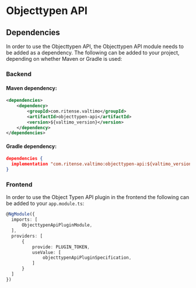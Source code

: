 # Objecttypen API

## Dependencies

In order to use the Objecttypen API, the Objecttypen API module needs to be added as a dependency. The
following can be added to your project, depending on whether Maven or Gradle is used:

### Backend

#### Maven dependency:
```xml
<dependencies>
    <dependency>
        <groupId>com.ritense.valtimo</groupId>
        <artifactId>objecttypen-api</artifactId>
        <version>${valtimo_version}</version>
    </dependency>
</dependencies>
```

#### Gradle dependency:
```json
dependencies {
  implementation "com.ritense.valtimo:objecttypen-api:${valtimo_version}"
}
```

### Frontend

In order to use the Object Typen API plugin in the frontend the following can be added to your `app.module.ts`:

```typescript
@NgModule({
  imports: [
      ObjecttypenApiPluginModule,
  ],
  providers: [
      {
          provide: PLUGIN_TOKEN,
          useValue: [
              objecttypenApiPluginSpecification,
          ]
      }
  ]
})
```


